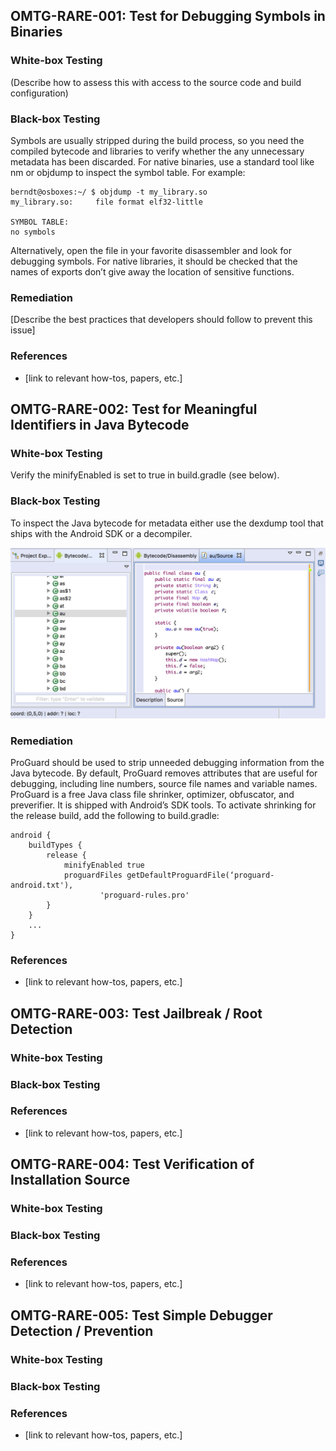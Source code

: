 ## <a name="OMTG-RARE-001"></a>OMTG-RARE-001: Test for Debugging Symbols in Binaries

### White-box Testing

(Describe how to assess this with access to the source code and build configuration)

### Black-box Testing

Symbols  are usually stripped during the build process, so you need the compiled bytecode and libraries to verify whether the any unnecessary metadata has been discarded. For native binaries, use a standard tool like nm or objdump to inspect the symbol table. For example:

~~~~ 
berndt@osboxes:~/ $ objdump -t my_library.so
my_library.so:     file format elf32-little

SYMBOL TABLE:
no symbols
~~~~ 

Alternatively, open the file in your favorite disassembler and look for debugging symbols. For native libraries, it should be checked that the names of exports don’t give away the location of sensitive functions. 

### Remediation

[Describe the best practices that developers should follow to prevent this issue]

### References

- [link to relevant how-tos, papers, etc.]

## <a name="OMTG-RARE-002"></a>OMTG-RARE-002:  Test for Meaningful Identifiers in Java Bytecode

### White-box Testing

Verify the minifyEnabled is set to true in build.gradle (see below).

### Black-box Testing

To inspect the Java bytecode for metadata either use the dexdump tool that ships with the Android SDK or a decompiler.

![ProGuard-obfuscated code](../images/proguard.jpg)

### Remediation

ProGuard should be used to strip unneeded debugging information from the Java bytecode. By default, ProGuard removes attributes that are useful for debugging, including line numbers, source file names and variable names. ProGuard is a free Java class file shrinker, optimizer, obfuscator, and preverifier. It is shipped with Android’s SDK tools. To activate shrinking for the release build, add the following to build.gradle:

~~~~ 
android {
    buildTypes {
        release {
            minifyEnabled true
            proguardFiles getDefaultProguardFile(‘proguard-android.txt'),
                    'proguard-rules.pro'
        }
    }
    ...
}
~~~~ 

### References

- [link to relevant how-tos, papers, etc.]

## <a name="OMTG-RARE-003"></a>OMTG-RARE-003: Test Jailbreak / Root Detection

### White-box Testing


### Black-box Testing


### References

- [link to relevant how-tos, papers, etc.]

## <a name="OMTG-RARE-004"></a>OMTG-RARE-004: Test Verification of Installation Source

### White-box Testing


### Black-box Testing


### References

- [link to relevant how-tos, papers, etc.]

## <a name="OMTG-RARE-005"></a>OMTG-RARE-005: Test Simple Debugger Detection / Prevention

### White-box Testing


### Black-box Testing


### References

- [link to relevant how-tos, papers, etc.]
